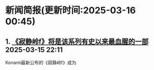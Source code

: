 # 新闻简报(更新时间:2025-03-16 00:45)

## 1. [《寂静岭f》将是该系列有史以来最血腥的一部](https://www.3dmgame.com/news/202503/3916473.html)   2025-03-15 22:11

Konami最新公布的《寂静岭f》成为